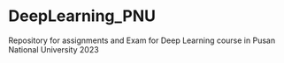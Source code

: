 # DeepLearning_PNU
Repository for assignments and Exam for Deep Learning course in Pusan National University 2023

